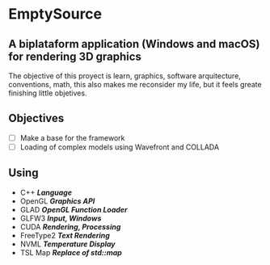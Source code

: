# EmptySource
## A biplataform application (Windows and macOS) for rendering 3D graphics

The objective of this proyect is learn, graphics, software arquitecture, conventions, math, this also makes me reconsider my life, but it feels greate finishing little objetives.

## Objectives
- [ ] Make a base for the framework
- [ ] Loading of complex models using Wavefront and COLLADA

## Using
- C++ ***Language***
- OpenGL ***Graphics API***
- GLAD ***OpenGL Function Loader***
- GLFW3 ***Input, Windows***
- CUDA ***Rendering, Processing***
- FreeType2 ***Text Rendering***
- NVML ***Temperature Display***
- TSL Map ***Replace of std::map***



